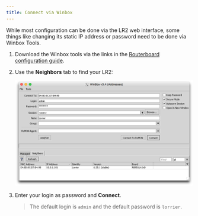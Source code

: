 ```yaml
---
title: Connect via Winbox
---
```

While most configuration can be done via the LR2 web interface, some things like changing its static IP address or password need to be done via Winbox Tools.

1.  Download the Winbox tools via the links in the [Routerboard configuration guide](https://github.com/lorriercom/lorrier-lr2/blob/master/routeros/routerboard_configuration.md#routerboard-configuration).
2.  Use the **Neighbors** tab to find your LR2:

    ![Neighbors](neighbors.png)
    
3.  Enter your login as password and **Connect**.

    > The default login is `admin` and the default password is `lorrier`.
